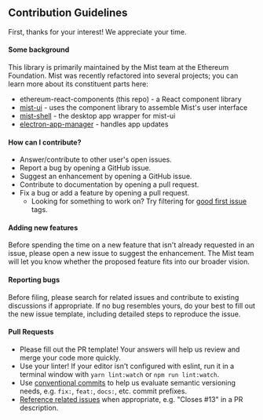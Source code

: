 ## Contribution Guidelines

First, thanks for your interest! We appreciate your time.

#### Some background

This library is primarily maintained by the Mist team at the Ethereum Foundation. Mist was recently refactored into several projects; you can learn more about its constituent parts here:

- ethereum-react-components (this repo) - a React component library
- [mist-ui](https://github.com/ethereum/mist-ui) - uses the component library to assemble Mist's user interface
- [mist-shell](https://github.com/ethereum/mist-shell) - the desktop app wrapper for mist-ui
- [electron-app-manager](https://github.com/PhilippLgh/electron-app-manager) - handles app updates

#### How can I contribute?

- Answer/contribute to other user's open issues.
- Report a bug by opening a GitHub issue.
- Suggest an enhancement by opening a GitHub issue.
- Contribute to documentation by opening a pull request.
- Fix a bug or add a feature by opening a pull request.
  - Looking for something to work on? Try filtering for [good first issue](https://github.com/ethereum/ethereum-react-components/labels/good%20first%20issue) tags.

#### Adding new features

Before spending the time on a new feature that isn't already requested in an issue, please open a new issue to suggest the enhancement. The Mist team will let you know whether the proposed feature fits into our broader vision.

#### Reporting bugs

Before filing, please search for related issues and contribute to existing discussions if appropriate. If no bug resembles yours, do your best to fill out the new issue template, including detailed steps to reproduce the issue.

#### Pull Requests

- Please fill out the PR template! Your answers will help us review and merge your code more quickly.
- Use your linter! If your editor isn't configured with eslint, run it in a terminal window with `yarn lint:watch` or `npm run lint:watch`.
- Use [conventional commits](https://www.conventionalcommits.org/) to help us evaluate semantic versioning needs, e.g. `fix:`, `feat:`, `docs:`, etc. commit prefixes.
- [Reference related issues](https://help.github.com/articles/closing-issues-using-keywords/) when appropriate, e.g. "Closes #13" in a PR description.
